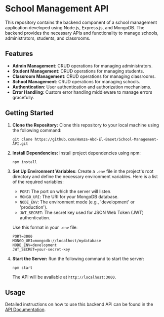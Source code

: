 # School Management API

This repository contains the backend component of a school management application developed using Node.js, Express.js, and MongoDB. The backend provides the necessary APIs and functionality to manage schools, administrators, students, and classrooms.

## Features
- **Admin Management**: CRUD operations for managing administrators.
- **Student Management**: CRUD operations for managing students.
- **Classroom Management**: CRUD operations for managing classrooms.
- **School Management**: CRUD operations for managing schools.
- **Authentication**: User authentication and authorization mechanisms.
- **Error Handling**: Custom error handling middleware to manage errors gracefully.

## Getting Started

1. **Clone the Repository:** 
   Clone this repository to your local machine using the following command:

   ```shell
   git clone https://github.com/Hamza-Abd-El-Baset/School-Management-API.git
   ```

2. **Install Dependencies:**
   Install project dependencies using npm:

   ```shell
   npm install
   ```

3. **Set Up Environment Variables:**
   Create a `.env` file in the project's root directory and define the necessary environment variables. Here is a list of the required variables:

   - `PORT`: The port on which the server will listen.
   - `MONGO_URI`: The URI for your MongoDB database.
   - `NODE_ENV`: The environment mode (e.g., 'development' or 'production').
   - `JWT_SECRET`: The secret key used for JSON Web Token (JWT) authentication.

   Use this format in your `.env` file:

   ```shell
   PORT=3000
   MONGO_URI=mongodb://localhost/mydatabase
   NODE_ENV=development
   JWT_SECRET=your-secret-key
   ```

4. **Start the Server:**
   Run the following command to start the server:

   ```shell
   npm start
   ```

   The API will be available at `http://localhost:3000`.

## Usage

Detailed instructions on how to use this backend API can be found in the [API Documentation](https://documenter.getpostman.com/view/28144875/2sA2r556FJ).
